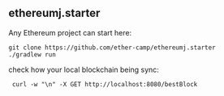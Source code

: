 ## ethereumj.starter

Any Ethereum project can start here:

```
git clone https://github.com/ether-camp/ethereumj.starter
./gradlew run
```


 check how your local blockchain being sync: 
 
```
 curl -w "\n" -X GET http://localhost:8080/bestBlock


```
